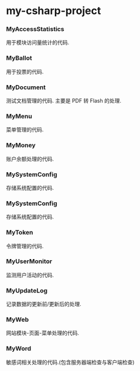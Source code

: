 # my-csharp-project


### MyAccessStatistics
用于模块访问量统计的代码.


### MyBallot
用于投票的代码.


### MyDocument
测试文档管理的代码. 主要是 PDF 转 Flash 的处理.


### MyMenu
菜单管理的代码.


### MyMoney
账户余额处理的代码.


### MySystemConfig
存储系统配置的代码.


### MySystemConfig
存储系统配置的代码.


### MyToken
令牌管理的代码.


### MyUserMonitor
监测用户活动的代码.


### MyUpdateLog
记录数据的更新前/更新后的处理.


### MyWeb
网站模块-页面-菜单处理的代码.


### MyWord
敏感词相关处理的代码.(包含服务器端检查与客户端检查)
